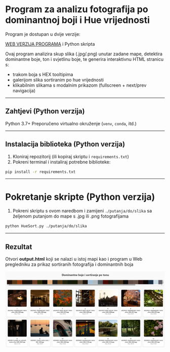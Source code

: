 # Program za analizu fotografija po dominantnoj boji i Hue vrijednosti

Program je dostupan u dvije verzije: 

[WEB VERZIJA PROGRAMA](https://marioolcar.github.io/HUE_SORT/) i Python skripta

Ovaj program analizira skup slika (.jpg/.png) unutar zadane mape, detektira dominantne boje, ton i svjetlinu boje, te generira interaktivnu HTML stranicu s:

- trakom boja s HEX tooltipima
- galerijom slika sortiranim po hue vrijednosti
- klikabilnim slikama s modalnim prikazom (fullscreen + next/prev navigacija)

---

## Zahtjevi (Python verzija)

Python 3.7+
Preporučeno virtualno okruženje (`venv`, `conda`, itd.)

---

## Instalacija biblioteka (Python verzija)

1. Kloniraj repozitorij (ili kopiraj skriptu i `requirements.txt`)
2. Pokreni terminal i instaliraj potrebne biblioteke:

```bash
pip install -r requirements.txt
```

---

# Pokretanje skripte (Python verzija)

1. Pokreni skriptu s ovom naredbom i zamijeni `./putanja/do/slika` sa željenom putanjom do mape s .jpg ili .png fotografijama

```bash
python HueSort.py ./putanja/do/slika
```

---

## Rezultat

Otvori **output.html** koji se nalazi u istoj mapi kao i program u Web pregledniku za prikaz sortiranih fotografija i dominantnih boja

![Screenshot nastale web stranice](screenshot.png "Screenshot Web stranice")
